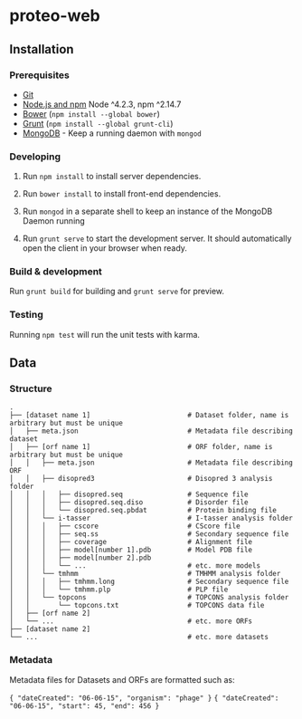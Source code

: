 # proteo-web

## Installation

### Prerequisites

- [Git](https://git-scm.com/)
- [Node.js and npm](nodejs.org) Node ^4.2.3, npm ^2.14.7
- [Bower](bower.io) (`npm install --global bower`)
- [Grunt](http://gruntjs.com/) (`npm install --global grunt-cli`)
- [MongoDB](https://www.mongodb.org/) - Keep a running daemon with `mongod`

### Developing

1. Run `npm install` to install server dependencies.

2. Run `bower install` to install front-end dependencies.

3. Run `mongod` in a separate shell to keep an instance of the MongoDB Daemon running

4. Run `grunt serve` to start the development server. It should automatically open the client in your browser when ready.

### Build & development

Run `grunt build` for building and `grunt serve` for preview.

### Testing

Running `npm test` will run the unit tests with karma.

## Data

### Structure

    .
    ├── [dataset name 1]                        # Dataset folder, name is arbitrary but must be unique
    │   ├── meta.json                           # Metadata file describing dataset
    │   ├── [orf name 1]                        # ORF folder, name is arbitrary but must be unique
    │   │   ├── meta.json                       # Metadata file describing ORF
    │   │   ├── disopred3                       # Disopred 3 analysis folder
    │   │   │   ├── disopred.seq                # Sequence file
    │   │   │   ├── disopred.seq.diso           # Disorder file
    │   │   │   └── disopred.seq.pbdat          # Protein binding file
    │   │   └── i-tasser                        # I-tasser analysis folder  
    │   │   │   ├── cscore                      # CScore file
    │   │   │   ├── seq.ss                      # Secondary sequence file
    │   │   │   ├── coverage                    # Alignment file
    │   │   │   ├── model[number 1].pdb         # Model PDB file
    │   │   │   ├── model[number 2].pdb         
    │   │   │   └── ...                         # etc. more models
    │   │   └── tmhmm                           # TMHMM analysis folder  
    │   │   │   ├── tmhmm.long                  # Secondary sequence file
    │   │   │   └── tmhmm.plp                   # PLP file
    │   │   └── topcons                         # TOPCONS analysis folder  
    │   │       └── topcons.txt                 # TOPCONS data file
    │   ├── [orf name 2]        
    │   └── ...                                 # etc. more ORFs
    ├── [dataset name 2]
    └── ...                                     # etc. more datasets

### Metadata

Metadata files for Datasets and ORFs are formatted such as:

`
    {
    "dateCreated": "06-06-15",
    "organism": "phage"
    }
`
`
{
	"dateCreated": "06-06-15",
	"start": 45,
	"end": 456
}
`

